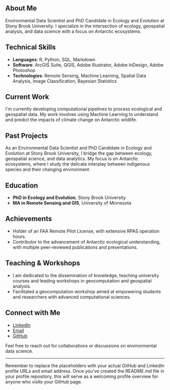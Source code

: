 ## About Me

Environmental Data Scientist and PhD Candidate in Ecology and Evolution at Stony Brook University. I specialize in the intersection of ecology, geospatial analysis, and data science with a focus on Antarctic ecosystems.

## Technical Skills

- **Languages**: R, Python, SQL, Markdown
- **Software**: ArcGIS Suite, QGIS, Adobe Illustrator, Adobe InDesign, Adobe Photoshop
- **Technologies**: Remote Sensing, Machine Learning, Spatial Data Analysis, Image Classification, Bayesian Statistics

## Current Work

I'm currently developing computational pipelines to process ecological and geospatial data. My work involves using Machine Learning to understand and predict the impacts of climate change on Antarctic wildlife.

## Past Projects

As an Environmental Data Scientist and PhD Candidate in Ecology and Evolution at Stony Brook University, I bridge the gap between ecology, geospatial science, and data analytics. My focus is on Antarctic ecosystems, where I study the delicate interplay between indigenous species and their changing environment.

## Education

- **PhD in Ecology and Evolution**, Stony Brook University
- **MA in Remote Sensing and GIS**, University of Minnesota

## Achievements

- Holder of an FAA Remote Pilot License, with extensive RPAS operation hours.
- Contributor to the advancement of Antarctic ecological understanding, with multiple peer-reviewed publications and presentations.

## Teaching & Workshops

- I am dedicated to the dissemination of knowledge, teaching university courses and leading workshops in geocomputation and geospatial analysis.
- Facilitated a geocomputation workshop aimed at empowering students and researchers with advanced computational sciences.

##  Connect with Me

- [LinkedIn](https://www.linkedin.com/in/michael-wethington-71661094/)
- [Email](mailto:wething@gmail.com)
- [GitHub](https://github.com/mwethington-SUNY)

Feel free to reach out for collaborations or discussions on environmental data science.

---

Remember to replace the placeholders with your actual GitHub and LinkedIn profile URLs and email address. Once you've created the README.md file in your profile repository, this will serve as a welcoming profile overview for anyone who visits your GitHub page.
